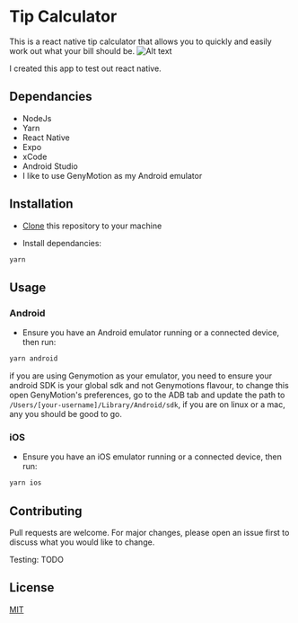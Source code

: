 # Tip Calculator

This is a react native tip calculator that allows you to quickly and easily work out what your bill should be.
![Alt text](/screenshots/screenshot/calculator.png "Optional Title")

I created this app to test out react native.

## Dependancies

- NodeJs
- Yarn
- React Native
- Expo
- xCode
- Android Studio
- I like to use GenyMotion as my Android emulator

## Installation

- [Clone](https://github.com/alextiley1/tip-calculator.git) this repository to your machine

- Install dependancies:

```bash
yarn
```

## Usage

### Android

- Ensure you have an Android emulator running or a connected device, then run:

```bash
yarn android
```

if you are using Genymotion as your emulator, you need to ensure your android SDK is your global sdk and not Genymotions flavour, to change this open GenyMotion's preferences, go to the ADB tab and update the path to `/Users/[your-username]/Library/Android/sdk`, if you are on linux or a mac, any you should be good to go.

### iOS

- Ensure you have an iOS emulator running or a connected device, then run:

```bash
yarn ios
```

## Contributing

Pull requests are welcome. For major changes, please open an issue first to discuss what you would like to change.

Testing: TODO

## License

[MIT](https://choosealicense.com/licenses/mit/)
